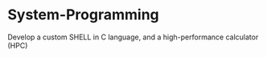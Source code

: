 # System-Programming 
Develop a custom SHELL in C language, and a high-performance calculator (HPC)
